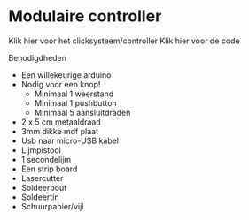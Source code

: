 <h1>Modulaire controller</h1>  

Klik hier voor het clicksysteem/controller
Klik hier voor de code


Benodigdheden
- Een willekeurige arduino
- Nodig voor een knop!
  - Minimaal 1 weerstand 
  - Minimaal 1 pushbutton
  - Minimaal 5 aansluitdraden
- 2 x 5 cm metaaldraad
- 3mm dikke mdf plaat
- Usb naar micro-USB kabel
- Lijmpistool
- 1 secondelijm
- Een strip board
- Lasercutter
- Soldeerbout
- Soldeertin
- Schuurpapier/vijl


